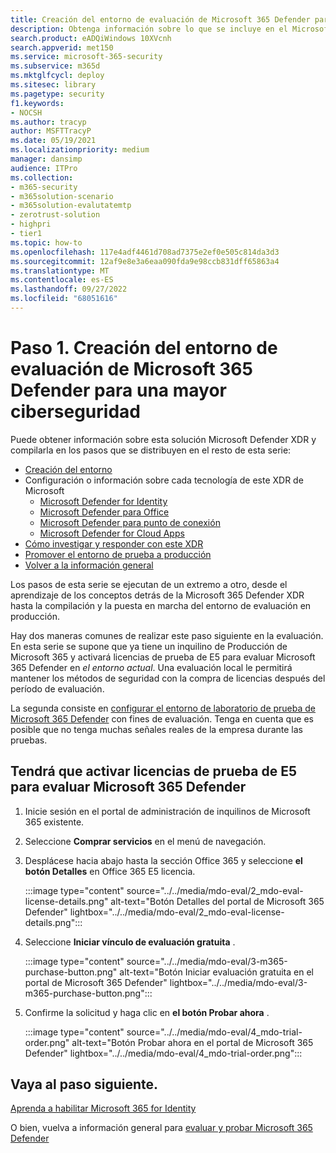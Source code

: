 ```yaml
---
title: Creación del entorno de evaluación de Microsoft 365 Defender para una mayor ciberseguridad y XDR
description: Obtenga información sobre lo que se incluye en el Microsoft 365 Defender XDR que evaluará y obtenga información sobre el laboratorio de prueba o el entorno piloto de Microsoft 365 Defender activando licencias de prueba. Inicie el recorrido de ciberseguridad de XDR aquí y aprenda a llevar esa prueba a producción.
search.product: eADQiWindows 10XVcnh
search.appverid: met150
ms.service: microsoft-365-security
ms.subservice: m365d
ms.mktglfcycl: deploy
ms.sitesec: library
ms.pagetype: security
f1.keywords:
- NOCSH
ms.author: tracyp
author: MSFTTracyP
ms.date: 05/19/2021
ms.localizationpriority: medium
manager: dansimp
audience: ITPro
ms.collection:
- m365-security
- m365solution-scenario
- m365solution-evalutatemtp
- zerotrust-solution
- highpri
- tier1
ms.topic: how-to
ms.openlocfilehash: 117e4adf4461d708ad7375e2ef0e505c814da3d3
ms.sourcegitcommit: 12af9e8e3a6eaa090fda9e98ccb831dff65863a4
ms.translationtype: MT
ms.contentlocale: es-ES
ms.lasthandoff: 09/27/2022
ms.locfileid: "68051616"
---
```

# <a name="step-1-create-the-microsoft-365-defender-evaluation-environment-for-greater-cyber-security"></a>Paso 1. Creación del entorno de evaluación de Microsoft 365 Defender para una mayor ciberseguridad

Puede obtener información sobre esta solución Microsoft Defender XDR y compilarla en los pasos que se distribuyen en el resto de esta serie:

- [Creación del entorno](eval-create-eval-environment.md)
- Configuración o información sobre cada tecnología de este XDR de Microsoft
    - [Microsoft Defender for Identity](eval-defender-identity-overview.md)
    - [Microsoft Defender para Office](eval-defender-office-365-overview.md)
    - [Microsoft Defender para punto de conexión](eval-defender-endpoint-overview.md)
    - [Microsoft Defender for Cloud Apps](eval-defender-mcas-overview.md)
- [Cómo investigar y responder con este XDR](eval-defender-investigate-respond.md)
- [Promover el entorno de prueba a producción](eval-defender-promote-to-production.md)
- [Volver a la información general](eval-overview.md)

Los pasos de esta serie se ejecutan de un extremo a otro, desde el aprendizaje de los conceptos detrás de la Microsoft 365 Defender XDR hasta la compilación y la puesta en marcha del entorno de evaluación en producción.

Hay dos maneras comunes de realizar este paso siguiente en la evaluación. En esta serie se supone que ya tiene un inquilino de Producción de Microsoft 365 y activará licencias de prueba de E5 para evaluar Microsoft 365 Defender en *el entorno actual*. Una evaluación local le permitirá mantener los métodos de seguridad con la compra de licencias después del período de evaluación.

La segunda consiste en [configurar el entorno de laboratorio de prueba de Microsoft 365 Defender](setup-m365deval.md) con fines de evaluación. Tenga en cuenta que es posible que no tenga muchas señales reales de la empresa durante las pruebas.

## <a name="you-will-need-to-activate-e5-trial-licenses-to-evaluate-microsoft-365-defender"></a>Tendrá que activar licencias de prueba de E5 para evaluar Microsoft 365 Defender

1. Inicie sesión en el portal de administración de inquilinos de Microsoft 365 existente.
2. Seleccione **Comprar servicios** en el menú de navegación.
3. Desplácese hacia abajo hasta la sección Office 365 y seleccione **el botón Detalles** en Office 365 E5 licencia.

   :::image type="content" source="../../media/mdo-eval/2_mdo-eval-license-details.png" alt-text="Botón Detalles del portal de Microsoft 365 Defender" lightbox="../../media/mdo-eval/2_mdo-eval-license-details.png":::

4. Seleccione **Iniciar vínculo de evaluación gratuita** .

   :::image type="content" source="../../media/mdo-eval/3-m365-purchase-button.png" alt-text="Botón Iniciar evaluación gratuita en el portal de Microsoft 365 Defender" lightbox="../../media/mdo-eval/3-m365-purchase-button.png":::

5. Confirme la solicitud y haga clic en **el botón Probar ahora** .

   :::image type="content" source="../../media/mdo-eval/4_mdo-trial-order.png" alt-text="Botón Probar ahora en el portal de Microsoft 365 Defender" lightbox="../../media/mdo-eval/4_mdo-trial-order.png":::

## <a name="go-to-the-next-step"></a>Vaya al paso siguiente.

[Aprenda a habilitar Microsoft 365 for Identity](eval-defender-identity-overview.md)

O bien, vuelva a información general para [evaluar y probar Microsoft 365 Defender](eval-overview.md)

